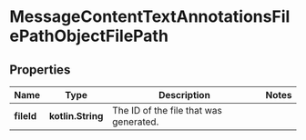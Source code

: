 
# MessageContentTextAnnotationsFilePathObjectFilePath

## Properties
Name | Type | Description | Notes
------------ | ------------- | ------------- | -------------
**fileId** | **kotlin.String** | The ID of the file that was generated. | 



